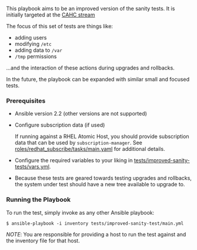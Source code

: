 This playbook aims to be an improved version of the sanity tests.  It is
initially targeted at the [CAHC stream](https://wiki.centos.org/SpecialInterestGroup/Atomic/Devel)

The focus of this set of tests are things like:
  - adding users
  - modifying `/etc`
  - adding data to `/var`
  - `/tmp` permissions

...and the interaction of these actions during upgrades and rollbacks.

In the future, the playbook can be expanded with similar small and focused
tests.

### Prerequisites
  - Ansible version 2.2 (other versions are not supported)

  - Configure subscription data (if used)

    If running against a RHEL Atomic Host, you should provide subscription
    data that can be used by `subscription-manager`.  See
    [roles/redhat_subscribe/tasks/main.yaml](roles/redhat_subscribe/tasks/main.yaml)
    for additional details.

  - Configure the required variables to your liking in [tests/improved-sanity-tests/vars.yml](tests/improved-sanity-tests/vars.yml).

  - Because these tests are geared towards testing upgrades and rollbacks,
    the system under test should have a new tree available to upgrade to.

### Running the Playbook

To run the test, simply invoke as any other Ansible playbook:

```
$ ansible-playbook -i inventory tests/improved-sanity-test/main.yml
```

*NOTE*: You are responsible for providing a host to run the test against and the
inventory file for that host.
